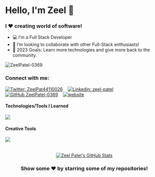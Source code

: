 # Hello, I'm Zeel 👋

### I ❤️ creating  world of software!
- 💻 I’m a Full Stack Developer 
- 🤝 I’m looking to collaborate with other Full-Stack enthusiasts!
- 🎯 2023 Goals: Learn more technologies and give more back to the community.

<p align="left"> <img src="https://komarev.com/ghpvc/?username=ZeelPatel-0369&label= Profile+Views&color=orange&style=plastic&label=Profile+views" alt="ZeelPatel-0369" /> </p>

### Connect with me:

[![Twitter: ZeelPat44110026](https://twitter.com/ZeelPat44110026)][twitter]&nbsp;&nbsp;&nbsp;
[![Linkedin: zeel-patel](https://www.linkedin.com/in/zeel-patel-08a839181/)][linkedin]&nbsp;&nbsp;&nbsp;
[![GitHub ZeelPatel-0369](https://github.com/ZeelPatel-0369)][github]&nbsp;&nbsp;&nbsp;
[![website](https://img.shields.io/badge/Portfolio-zeel--patel.com-brightgreen)][website]


#### Technologies/Tools I Learned
<img src="https://skillicons.dev/icons?i=html,css,js,react,tailwind,mysql,py,java,git,linux,vscode,bash,c,cs,cpp,eclipse,discord,github,php,spring,kotlin,idea,gradle,androidstudio" />

#### Creative Tools
<img src="https://skillicons.dev/icons?i=xd,pr,ps,ai,au" />

<br />
<br />
<br />

<div align="center">
 
<a href="https://github.com/ZeelPatel-0369">
 <img src="https://github-readme-stats.vercel.app/api?username=ZeelPatel-0369&show_icons=true&theme=dark&line_height=27" alt="Zeel Patel's GitHub Stats"/>
</a>

### Show some ❤️ by starring some of my repositories!

</div>

[draf]: https://zeelpatel369.netlify.app/
[website]: https://zeel-patel.com/?utm_source=%22github%22&utm_medium=%22social-media%22
[twitter]: https://twitter.com/ZeelPat44110026
[linkedin]:https://www.linkedin.com/in/zeel-patel-08a839181/
[github]: https://github.com/ZeelPatel-0369
